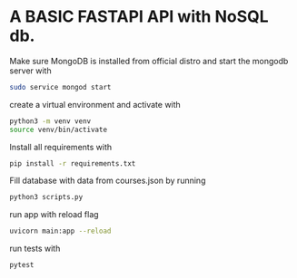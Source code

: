 # A BASIC FASTAPI API with NoSQL db.

Make sure MongoDB is installed from official distro and start the mongodb server with
```bash
sudo service mongod start
```

create a virtual environment and activate with
```bash
python3 -m venv venv
source venv/bin/activate
```

Install all requirements with
```bash
pip install -r requirements.txt
```

Fill database with data from courses.json by running
```bash
python3 scripts.py
```

run app with reload flag
```bash
uvicorn main:app --reload
```

run tests with
```bash
pytest
```